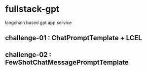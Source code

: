 # fullstack-gpt

langchain based gpt app service

## challenge-01 : ChatPromptTemplate + LCEL

## challenge-02 : FewShotChatMessagePromptTemplate
